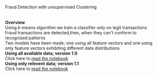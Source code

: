 Fraud Detection with unsupervised Clustering<br/>
<br/>
<br/>
**Overview**<br/>
Using *k-means algorithm* we train a classifier only on legit transactions <br />
Fraud transactions are detected,then, when they can't conform to recognized patterns<br />
Two models have been made; one using all feature vectors and one using only feature vectors exhibiting different data distributions <br/>
**Using all available data; version 1.0**<br/>
Click here to [read the notebook](Clustering2.ipynb)  <br/>
**Using only relevent data; version 1.1**<br/>
Click here to [read the notebook](Clustering3.ipynb) 
